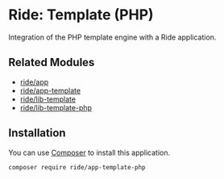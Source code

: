 # Ride: Template (PHP)

Integration of the PHP template engine with a Ride application.

## Related Modules 

- [ride/app](https://github.com/all-ride/ride-app)
- [ride/app-template](https://github.com/all-ride/ride-app-template)
- [ride/lib-template](https://github.com/all-ride/ride-lib-template)
- [ride/lib-template-php](https://github.com/all-ride/ride-lib-template-php)

## Installation

You can use [Composer](http://getcomposer.org) to install this application.

```
composer require ride/app-template-php
```
